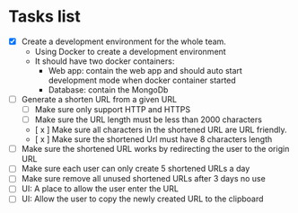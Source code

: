 # Tasks list

- [x] Create a development environment for the whole team.
    - Using Docker to create a development environment
    - It should have two docker containers:
        - Web app: contain the web app and should auto start development mode when docker container started
        - Database: contain the MongoDb
- [ ] Generate a shorten URL from a given URL
    - [ ] Make sure only support HTTP and HTTPS
    - [ ] Make sure the URL length must be less than 2000 characters
    - [ x ] Make sure all characters in the shortened URL are URL friendly.
    - [ x ] Make sure the shortened Url must have 8 characters length
- [ ] Make sure the shortened URL works by redirecting the user to the origin URL
- [ ] Make sure each user can only create 5 shortened URLs a day
- [ ] Make sure remove all unused shortened URLs after 3 days no use
- [ ] UI: A place to allow the user enter the URL
- [ ] UI: Allow the user to copy the newly created URL to the clipboard